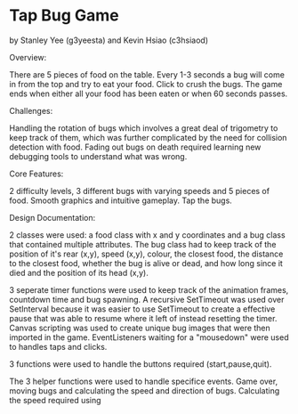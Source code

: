 # Tap Bug Game

by Stanley Yee (g3yeesta) and Kevin Hsiao (c3hsiaod)

Overview:

There are 5 pieces of food on the table. Every 1-3 seconds a bug will come in from the top and try to eat your food. Click to crush the bugs. The game ends when either all your food has been eaten or when 60 seconds passes.  

Challenges:

Handling the rotation of bugs which involves a great deal of trigometry to keep track of them, which was further complicated by the need for collision detection with food. Fading out bugs on death required learning new debugging tools to understand what was wrong.

Core Features:

2 difficulty levels, 3 different bugs with varying speeds and 5 pieces of food. Smooth graphics and intuitive gameplay. Tap the bugs.

Design Documentation:

2 classes were used: a food class with x and y coordinates and a bug class that contained multiple attributes. The bug class had to keep track of the position of it's rear (x,y), speed (x,y), colour, the closest food, the distance to the closest food, whether the bug is alive or dead, and how long since it died and the position of its head (x,y).

3 seperate timer functions were used to keep track of the animation frames, countdown time and bug spawning. A recursive SetTimeout was used over SetInterval because it was easier to use SetTimeout to create a effective pause that was able to resume where it left of instead resetting the timer. Canvas scripting was used to create unique bug images that were then imported in the game. EventListeners waiting for a "mousedown" were used to handles taps and clicks.

3 functions were used to handle the buttons required (start,pause,quit). 

The 3 helper functions were used to handle specifice events. Game over, moving bugs and calculating the speed and direction of bugs. Calculating the speed required using 

